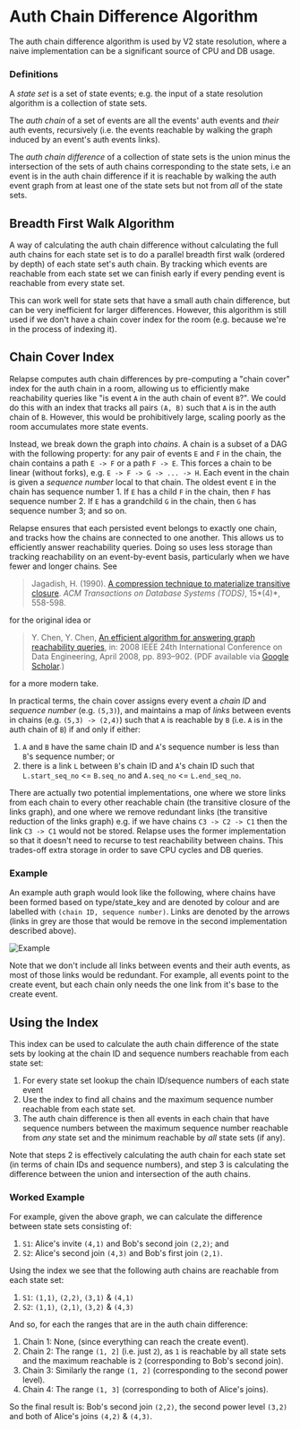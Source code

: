 # Auth Chain Difference Algorithm

The auth chain difference algorithm is used by V2 state resolution, where a
naive implementation can be a significant source of CPU and DB usage.

### Definitions

A *state set* is a set of state events; e.g. the input of a state resolution
algorithm is a collection of state sets.

The *auth chain* of a set of events are all the events' auth events and *their*
auth events, recursively (i.e. the events reachable by walking the graph induced
by an event's auth events links).

The *auth chain difference* of a collection of state sets is the union minus the
intersection of the sets of auth chains corresponding to the state sets, i.e an
event is in the auth chain difference if it is reachable by walking the auth
event graph from at least one of the state sets but not from *all* of the state
sets.

## Breadth First Walk Algorithm

A way of calculating the auth chain difference without calculating the full auth
chains for each state set is to do a parallel breadth first walk (ordered by
depth) of each state set's auth chain. By tracking which events are reachable
from each state set we can finish early if every pending event is reachable from
every state set.

This can work well for state sets that have a small auth chain difference, but
can be very inefficient for larger differences. However, this algorithm is still
used if we don't have a chain cover index for the room (e.g. because we're in
the process of indexing it).

## Chain Cover Index

Relapse computes auth chain differences by pre-computing a "chain cover" index
for the auth chain in a room, allowing us to efficiently make reachability queries
like "is event `A` in the auth chain of event `B`?". We could do this with an index
that tracks all pairs `(A, B)` such that `A` is in the auth chain of `B`. However, this
would be prohibitively large, scaling poorly as the room accumulates more state
events.

Instead, we break down the graph into *chains*. A chain is a subset of a DAG
with the following property: for any pair of events `E` and `F` in the chain,
the chain contains a path `E -> F` or a path `F -> E`. This forces a chain to be
linear (without forks), e.g. `E -> F -> G -> ... -> H`. Each event in the chain
is given a *sequence number* local to that chain. The oldest event `E` in the
chain has sequence number 1. If `E` has a child `F` in the chain, then `F` has
sequence number 2. If `E` has a grandchild `G` in the chain, then `G` has
sequence number 3; and so on.

Relapse ensures that each persisted event belongs to exactly one chain, and
tracks how the chains are connected to one another. This allows us to
efficiently answer reachability queries. Doing so uses less storage than
tracking reachability on an event-by-event basis, particularly when we have
fewer and longer chains. See

> Jagadish, H. (1990). [A compression technique to materialize transitive closure](https://doi.org/10.1145/99935.99944).
> *ACM Transactions on Database Systems (TODS)*, 15*(4)*, 558-598.

for the original idea or

> Y. Chen, Y. Chen, [An efficient algorithm for answering graph
> reachability queries](https://doi.org/10.1109/ICDE.2008.4497498),
> in: 2008 IEEE 24th International Conference on Data Engineering, April 2008,
> pp. 893–902. (PDF available via [Google Scholar](https://scholar.google.com/scholar?q=Y.%20Chen,%20Y.%20Chen,%20An%20efficient%20algorithm%20for%20answering%20graph%20reachability%20queries,%20in:%202008%20IEEE%2024th%20International%20Conference%20on%20Data%20Engineering,%20April%202008,%20pp.%20893902.).)

for a more modern take.

In practical terms, the chain cover assigns every event a
*chain ID* and *sequence number* (e.g. `(5,3)`), and maintains a map of *links*
between events in chains (e.g. `(5,3) -> (2,4)`) such that `A` is reachable by `B`
(i.e. `A` is in the auth chain of `B`) if and only if either:

1. `A` and `B` have the same chain ID and `A`'s sequence number is less than `B`'s
   sequence number; or
2. there is a link `L` between `B`'s chain ID and `A`'s chain ID such that
   `L.start_seq_no` <= `B.seq_no` and `A.seq_no` <= `L.end_seq_no`.

There are actually two potential implementations, one where we store links from
each chain to every other reachable chain (the transitive closure of the links
graph), and one where we remove redundant links (the transitive reduction of the
links graph) e.g. if we have chains `C3 -> C2 -> C1` then the link `C3 -> C1`
would not be stored. Relapse uses the former implementation so that it doesn't
need to recurse to test reachability between chains. This trades-off extra storage
in order to save CPU cycles and DB queries.

### Example

An example auth graph would look like the following, where chains have been
formed based on type/state_key and are denoted by colour and are labelled with
`(chain ID, sequence number)`. Links are denoted by the arrows (links in grey
are those that would be remove in the second implementation described above).

![Example](auth_chain_diff.dot.png)

Note that we don't include all links between events and their auth events, as
most of those links would be redundant. For example, all events point to the
create event, but each chain only needs the one link from it's base to the
create event.

## Using the Index

This index can be used to calculate the auth chain difference of the state sets
by looking at the chain ID and sequence numbers reachable from each state set:

1. For every state set lookup the chain ID/sequence numbers of each state event
2. Use the index to find all chains and the maximum sequence number reachable
   from each state set.
3. The auth chain difference is then all events in each chain that have sequence
   numbers between the maximum sequence number reachable from *any* state set and
   the minimum reachable by *all* state sets (if any).

Note that steps 2 is effectively calculating the auth chain for each state set
(in terms of chain IDs and sequence numbers), and step 3 is calculating the
difference between the union and intersection of the auth chains.

### Worked Example

For example, given the above graph, we can calculate the difference between
state sets consisting of:

1. `S1`: Alice's invite `(4,1)` and Bob's second join `(2,2)`; and
2. `S2`: Alice's second join `(4,3)` and Bob's first join `(2,1)`.

Using the index we see that the following auth chains are reachable from each
state set:

1. `S1`: `(1,1)`, `(2,2)`, `(3,1)` & `(4,1)`
2. `S2`: `(1,1)`, `(2,1)`, `(3,2)` & `(4,3)`

And so, for each the ranges that are in the auth chain difference:
1. Chain 1: None, (since everything can reach the create event).
2. Chain 2: The range `(1, 2]` (i.e. just `2`), as `1` is reachable by all state
   sets and the maximum reachable is `2` (corresponding to Bob's second join).
3. Chain 3: Similarly the range `(1, 2]` (corresponding to the second power
   level).
4. Chain 4: The range `(1, 3]` (corresponding to both of Alice's joins).

So the final result is: Bob's second join `(2,2)`, the second power level
`(3,2)` and both of Alice's joins `(4,2)` & `(4,3)`.

